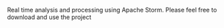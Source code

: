 Real time analysis and processing using Apache Storm. Please feel free to download and use the project
